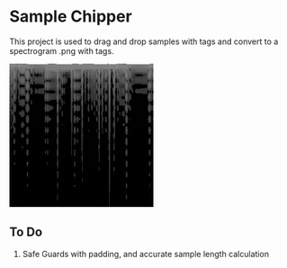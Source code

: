 # Sample Chipper

This project is used to drag and drop samples with tags and convert to a spectrogram .png with tags.

![Alt Text](https://github.com/StigmataRose/Sample-Chipper/blob/main/Source/FFT.png?raw=true)


## To Do

1. Safe Guards with padding, and accurate sample length calculation
 
